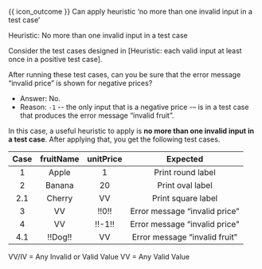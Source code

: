 <span id="prereqs"><panel src="../heuristicValid/unit-inElsewhere-asFlat.md" boilerplate header="%%{{ icon_prereq }} Quality Assurance → Test Case Design → Combining Test Inputs → Heuristic: Each Valid Input at Least Once in a Positive Test Case%%" popup-url="{{ baseUrl }}/testCaseDesign/combiningTestInputs/heuristicValid" /></span>

<span id="outcomes">{{ icon_outcome }} Can apply heuristic ‘no more than one invalid input in a test case’</span>

<span id="title">Heuristic: No more than one invalid input in a test case</span>

<div id="body">

Consider the <trigger for="modal:heuristic-valid-test-case" trigger="click">test cases designed in [Heuristic: each valid input at least once in a positive test case]</trigger>.

<modal large header="**Extract from Quality Assurance → Test Case Design → Combining Test Inputs → Heuristic: each valid input at least once in a positive test case**" id="modal:heuristic-valid-test-case">
  <include src="../heuristicValid/text.md#heuristic-valid-test-case" />
</modal>

After running these test cases, can you be sure that the error message “invalid price” is shown for negative prices?
* Answer: No.
* Reason: `-1` -- the only input that is a negative price -– is in a test case that produces the error message “invalid fruit”.

In this case, a useful heuristic to apply is **no more than one invalid input in a test case**. After applying that, you get the following test cases.

<box>

| Case   | fruitName  | unitPrice  | Expected                       |
| :----: | :--------: | :--------: | :----------------------------: |
| 1      | Apple      | 1          | Print round label              |
| 2      | Banana     | 20         | Print oval label               |
| 2.1    | Cherry     | VV         | Print square label             |
| 3      | VV         | !!0!!      | Error message “invalid price”  |
| 4      | VV         | !!-1!!     | Error message “invalid price"  |
| 4.1    | !!Dog!!    | VV         | Error message “invalid fruit"  |

VV/IV = Any Invalid or Valid Value VV = Any Valid Value

</box>

</div>

<div id="extras">
  <include src="exercises.md" />
</div>
